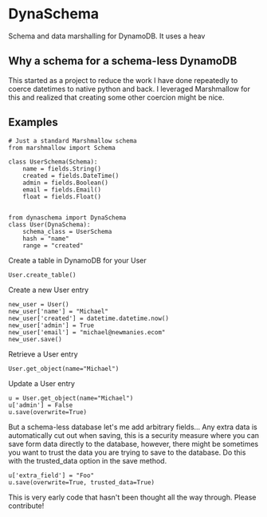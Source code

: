 # DynaSchema

Schema and data marshalling for DynamoDB. It uses a heav

## Why a schema for a schema-less DynamoDB

This started as a project to reduce the work I have done repeatedly to coerce datetimes to native python and back. I leveraged Marshmallow for this and realized that creating some other coercion might be nice.


## Examples

```
# Just a standard Marshmallow schema
from marshmallow import Schema

class UserSchema(Schema):
    name = fields.String()
    created = fields.DateTime()
    admin = fields.Boolean()
    email = fields.Email()
    float = fields.Float()


from dynaschema import DynaSchema
class User(DynaSchema):
    schema_class = UserSchema
    hash = "name"
    range = "created"
```

Create a table in DynamoDB for your User

```
User.create_table()
```

Create a new User entry
```
new_user = User()
new_user['name'] = "Michael"
new_user['created'] = datetime.datetime.now()
new_user['admin'] = True
new_user['email'] = "michael@newmanies.ecom"
new_user.save()
```

Retrieve a User entry
```
User.get_object(name="Michael")
```

Update a User entry
```
u = User.get_object(name="Michael")
u['admin'] = False
u.save(overwrite=True)
```

But a schema-less database let's me add arbitrary fields...
Any extra data is automatically cut out when saving, this is a security measure where you can save form data directly to the database, however, there might be sometimes you want to trust the data you are trying to save to the database. Do this with the trusted_data option in the save method.
```
u['extra_field'] = "Foo"
u.save(overwrite=True, trusted_data=True)
```

This is very early code that hasn't been thought all the way through. Please  contribute!
